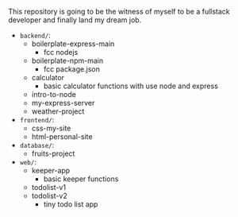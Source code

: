 This repository is going to be the witness of myself to be a fullstack developer and finally land my dream job.

- `backend/`: 
  - boilerplate-express-main
    - fcc nodejs
  - boilerplate-npm-main
    - fcc package.json
  - calculator
    - basic calculator functions with use node and express
  - intro-to-node
  - my-express-server
  - weather-project
- `frontend/`: 
  - css-my-site
  - html-personal-site
- `database/`: 
  - fruits-project
- `web/`: 
  - keeper-app
    - basic keeper functions
  - todolist-v1
  - todolist-v2
    - tiny todo list app



